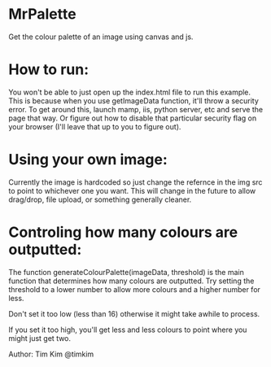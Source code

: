 MrPalette
=========

Get the colour palette of an image using canvas and js.

How to run:
==========================================================================
You won't be able to just open up the index.html file to run this example.
This is because when you use getImageData function, it'll throw a security 
error. To get around this, launch mamp, iis, python server, etc and serve
the page that way. Or figure out how to disable that particular security
flag on your browser (I'll leave that up to you to figure out).

Using your own image:
==========================================================================
Currently the image is hardcoded so just change the refernce in the img
src to point to whichever one you want. This will change in the future
to allow drag/drop, file upload, or something generally cleaner.

Controling how many colours are outputted:
==========================================================================
The function generateColourPalette(imageData, threshold) is the main function
that determines how many colours are outputted. Try setting the threshold to 
a lower number to allow more colours and a higher number for less.

Don't set it too low (less than 16) otherwise it might take awhile to 
process.

If you set it too high, you'll get less and less colours to point where 
you might just get two.


Author: Tim Kim
@timkim